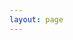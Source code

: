 ```yaml
---
layout: page
---
```


<VditorComponent id="playground-md-editor" :text="text" :options="options"/>

<script setup>
import VditorComponent from "/component/MarkdownEditorV.vue";
import text from '../guide/index.md?raw';

// TODO: quick fix i18n, should be auto config by URL path?
const options = {
    mode: "wysiwyg",
    lang: "en_US",
};
    
</script>

<style setup>
#playground-md-editor {
  max-width: 95vw;
  margin: auto;
}
</style>
